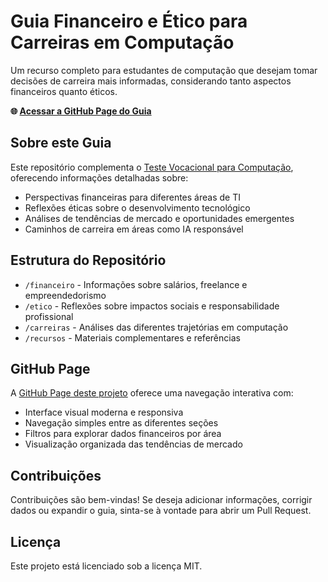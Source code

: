 # Guia Financeiro e Ético para Carreiras em Computação

Um recurso completo para estudantes de computação que desejam tomar decisões de carreira mais informadas, considerando tanto aspectos financeiros quanto éticos.

**🌐 [Acessar a GitHub Page do Guia](https://lucasdoreac.github.io/guia-financeiro-etico-computacao/)**

## Sobre este Guia

Este repositório complementa o [Teste Vocacional para Computação](https://lucasdoreac.github.io/teste-vocacional-computacao/), oferecendo informações detalhadas sobre:

- Perspectivas financeiras para diferentes áreas de TI
- Reflexões éticas sobre o desenvolvimento tecnológico
- Análises de tendências de mercado e oportunidades emergentes
- Caminhos de carreira em áreas como IA responsável

## Estrutura do Repositório

- `/financeiro` - Informações sobre salários, freelance e empreendedorismo
- `/etico` - Reflexões sobre impactos sociais e responsabilidade profissional
- `/carreiras` - Análises das diferentes trajetórias em computação
- `/recursos` - Materiais complementares e referências

## GitHub Page

A [GitHub Page deste projeto](https://lucasdoreac.github.io/guia-financeiro-etico-computacao/) oferece uma navegação interativa com:

- Interface visual moderna e responsiva
- Navegação simples entre as diferentes seções
- Filtros para explorar dados financeiros por área
- Visualização organizada das tendências de mercado

## Contribuições

Contribuições são bem-vindas! Se deseja adicionar informações, corrigir dados ou expandir o guia, sinta-se à vontade para abrir um Pull Request.

## Licença

Este projeto está licenciado sob a licença MIT.